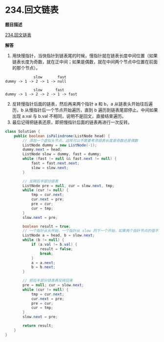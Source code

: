 # 234.回文链表

**题目描述**

[234.回文链表](https://leetcode-cn.com/problems/palindrome-linked-list/)

**解答**

1. 用快慢指针，当快指针到链表尾的时候，慢指针就在链表长度中间位置（如果链表长度为奇数，就在正中间；如果是偶数，就在中间两个节点中位置在前面的那个节点）。

```
             slow       fast
dummy -> 1 -> 2 -> 1 -> null

             slow      fast
dummy -> 1 -> 2 -> 2 -> 1 -> fast
```

2. 反转慢指针后面的链表，然后再来两个指针 a 和 b，a 从链表头开始往后遍历，b 从慢指针后一个节点开始遍历，直到 b 遍历到链表尾部停止。中间如果出现 a.val 与 b.val 不相同，说明不是回文，直接结束遍历。
3. 最后记得把链表还原，即把慢指针后面的链表再进行一次反转。

```java
class Solution {
    public boolean isPalindrome(ListNode head) {
        // 添加一个虚拟头节点，这样可以不需要考虑链表长度是奇数还是偶数
        ListNode dummy = new ListNode(-1);
        dummy.next = head;
        ListNode slow = dummy, fast = dummy;
        while (fast != null && fast.next != null) {
            fast = fast.next.next;
            slow = slow.next;
        }

        // 反转后半部分链表
        ListNode pre = null, cur = slow.next, tmp;
        while (cur != null) {
            tmp = cur.next;
            cur.next = pre;
            pre = cur;
            cur = tmp;
        }
        slow.next = pre;

        boolean result = true;
        // 一个指针从头开始，一个指针从 slow 的下一个开始，如果两个指针节点的值不一样，说明不是回文
        ListNode a = head, b = slow.next;
        while (b != null) {
            if (a.val != b.val) {
                result = false;
                break;
            }
            a = a.next;
            b = b.next;
        }

        // 把后半部分链表再反转回来
        pre = null; cur = slow.next;
        while (cur != null) {
            tmp = cur.next;
            cur.next = pre;
            pre = cur;
            cur = tmp;
        }
        slow.next = pre;

        return result;
    }
}
```
